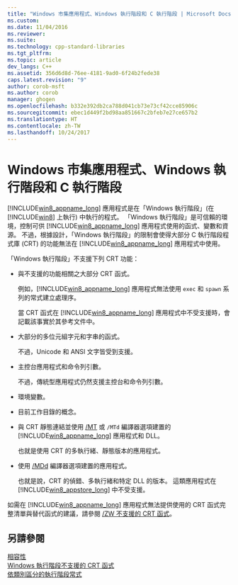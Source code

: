 ```yaml
---
title: "Windows 市集應用程式、Windows 執行階段和 C 執行階段 | Microsoft Docs"
ms.custom: 
ms.date: 11/04/2016
ms.reviewer: 
ms.suite: 
ms.technology: cpp-standard-libraries
ms.tgt_pltfrm: 
ms.topic: article
dev_langs: C++
ms.assetid: 356d6d8d-76ee-4181-9ad0-6f24b2fede38
caps.latest.revision: "9"
author: corob-msft
ms.author: corob
manager: ghogen
ms.openlocfilehash: b332e392db2ca788d041cb73e73cf42cce85906c
ms.sourcegitcommit: ebec1d449f2bd98aa851667c2bfeb7e27ce657b2
ms.translationtype: HT
ms.contentlocale: zh-TW
ms.lasthandoff: 10/24/2017
---
```

# <a name="windows-store-apps-the-windows-runtime-and-the-c-run-time"></a>Windows 市集應用程式、Windows 執行階段和 C 執行階段
[!INCLUDE[win8_appname_long](../build/includes/win8_appname_long_md.md)] 應用程式是在「Windows 執行階段」(在 [!INCLUDE[win8](../build/reference/includes/win8_md.md)] 上執行) 中執行的程式。  「Windows 執行階段」是可信賴的環境，控制可供 [!INCLUDE[win8_appname_long](../build/includes/win8_appname_long_md.md)] 應用程式使用的函式、變數和資源。 不過，根據設計，「Windows 執行階段」的限制會使得大部分 C 執行階段程式庫 (CRT) 的功能無法在 [!INCLUDE[win8_appname_long](../build/includes/win8_appname_long_md.md)] 應用程式中使用。  
  
 「Windows 執行階段」不支援下列 CRT 功能：  
  
-   與不支援的功能相關之大部分 CRT 函式。  
  
     例如，[!INCLUDE[win8_appname_long](../build/includes/win8_appname_long_md.md)] 應用程式無法使用 `exec` 和 `spawn` 系列的常式建立處理序。  
  
     當 CRT 函式在 [!INCLUDE[win8_appname_long](../build/includes/win8_appname_long_md.md)] 應用程式中不受支援時，會記載該事實於其參考文件中。  
  
-   大部分的多位元組字元和字串的函式。  
  
     不過，Unicode 和 ANSI 文字皆受到支援。  
  
-   主控台應用程式和命令列引數。  
  
     不過，傳統型應用程式仍然支援主控台和命令列引數。  
  
-   環境變數。  
  
-   目前工作目錄的概念。  
  
-   與 CRT 靜態連結並使用 [/MT](../build/reference/md-mt-ld-use-run-time-library.md) 或 `/MTd` 編譯器選項建置的 [!INCLUDE[win8_appname_long](../build/includes/win8_appname_long_md.md)] 應用程式和 DLL。  
  
     也就是使用 CRT 的多執行緒、靜態版本的應用程式。  
  
-   使用 [/MDd](../build/reference/md-mt-ld-use-run-time-library.md) 編譯器選項建置的應用程式。  
  
     也就是說，CRT 的偵錯、多執行緒和特定 DLL 的版本。 這類應用程式在 [!INCLUDE[win8_appstore_long](../build/reference/includes/win8_appstore_long_md.md)] 中不受支援。  
  
 如需在 [!INCLUDE[win8_appname_long](../build/includes/win8_appname_long_md.md)] 應用程式無法提供使用的 CRT 函式完整清單與替代函式的建議，請參閱 [/ZW 不支援的 CRT 函式](http://msdn.microsoft.com/library/windows/apps/jj606124.aspx)。  
  
## <a name="see-also"></a>另請參閱  
 [相容性](../c-runtime-library/compatibility.md)   
 [Windows 執行階段不支援的 CRT 函式](../c-runtime-library/windows-runtime-unsupported-crt-functions.md)   
 [依類別區分的執行階段常式](../c-runtime-library/run-time-routines-by-category.md)